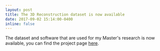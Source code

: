 ```yaml
---
layout: post
title: The 3D Reconstruction dataset is now available
date: 2017-09-02 15:14:00-0400
inline: false
---
```


The dataset and software that are used for my Master's research is now available, you can find the project page [here]({{site.url}}{{site.baseurl}}/3drecon_dataset).
